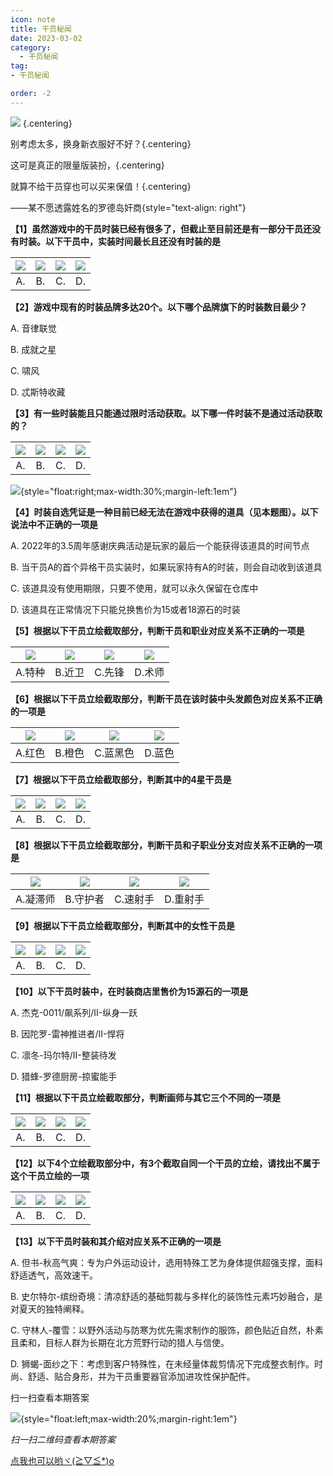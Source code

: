 ```yaml
---
icon: note
title: 干员秘闻
date: 2023-03-02
category:
  - 干员秘闻
tag:
- 干员秘闻

order: -2
---
```


![](./res/ope_sec/topic.webp) {.centering}

<!-- more -->

别考虑太多，换身新衣服好不好？{.centering}

这可是真正的限量版装扮，{.centering}

就算不给干员穿也可以买来保值！{.centering}

——某不愿透露姓名的罗德岛奸商{style="text-align: right"}

**【1】虽然游戏中的干员时装已经有很多了，但截止至目前还是有一部分干员还没有时装。以下干员中，实装时间最长且还没有时装的是**

| ![](./res/ope_sec/q1_1.webp) | ![](./res/ope_sec/q1_2.webp) | ![](./res/ope_sec/q1_3.webp) | ![](./res/ope_sec/q1_4.webp) |
| :---: | :---: | :---: | :---: |
| A. | B. | C. | D. |

**【2】游戏中现有的时装品牌多达20个。以下哪个品牌旗下的时装数目最少？**

A. 音律联觉

B. 成就之星

C. 啸风

D. 忒斯特收藏

**【3】有一些时装能且只能通过限时活动获取。以下哪一件时装不是通过活动获取的？**

| ![](./res/ope_sec/q3_1.webp) | ![](./res/ope_sec/q3_2.webp) | ![](./res/ope_sec/q3_3.webp) | ![](./res/ope_sec/q3_4.webp) |
| :---: | :---: | :---: | :---: |
| A. | B. | C. | D. |

![](./res/ope_sec/q4.webp){style="float:right;max-width:30%;margin-left:1em"}

**【4】时装自选凭证是一种目前已经无法在游戏中获得的道具（见本题图）。以下说法中不正确的一项是**

A. 2022年的3.5周年感谢庆典活动是玩家的最后一个能获得该道具的时间节点

B. 当干员A的首个异格干员实装时，如果玩家持有A的时装，则会自动收到该道具

C. 该道具没有使用期限，只要不使用，就可以永久保留在仓库中

D. 该道具在正常情况下只能兑换售价为15或者18源石的时装

**【5】根据以下干员立绘截取部分，判断干员和职业对应关系不正确的一项是**

| ![](./res/ope_sec/q5_1.webp) | ![](./res/ope_sec/q5_2.webp) | ![](./res/ope_sec/q5_3.webp) | ![](./res/ope_sec/q5_4.webp) |
| :---: | :---: | :---: | :---: |
| A.特种 | B.近卫 | C.先锋 | D.术师 |

**【6】根据以下干员立绘截取部分，判断干员在该时装中头发颜色对应关系不正确的一项是**

| ![](./res/ope_sec/q6_1.webp) | ![](./res/ope_sec/q6_2.webp) | ![](./res/ope_sec/q6_3.webp) | ![](./res/ope_sec/q6_4.webp) |
| :---: | :---: | :---: | :---: |
| A.红色 | B.橙色 | C.蓝黑色 | D.蓝色 |

**【7】根据以下干员立绘截取部分，判断其中的4星干员是**

| ![](./res/ope_sec/q7_1.webp) | ![](./res/ope_sec/q7_2.webp) | ![](./res/ope_sec/q7_3.webp) | ![](./res/ope_sec/q7_4.webp) |
| :---: | :---: | :---: | :---: |
| A. | B. | C. | D. |

**【8】根据以下干员立绘截取部分，判断干员和子职业分支对应关系不正确的一项是**

| ![](./res/ope_sec/q8_1.webp) | ![](./res/ope_sec/q8_2.webp) | ![](./res/ope_sec/q8_3.webp) | ![](./res/ope_sec/q8_4.webp) |
| :---: | :---: | :---: | :---: |
| A.凝滞师 | B.守护者 | C.速射手 | D.重射手 |

**【9】根据以下干员立绘截取部分，判断其中的女性干员是**

| ![](./res/ope_sec/q9_1.webp) | ![](./res/ope_sec/q9_2.webp) | ![](./res/ope_sec/q9_3.webp) | ![](./res/ope_sec/q9_4.webp) |
| :---: | :---: | :---: | :---: |
| A. | B. | C. | D. |

**【10】以下干员时装中，在时装商店里售价为15源石的一项是**

A. 杰克-0011/飙系列/II-纵身一跃

B. 因陀罗-雷神推进者/II-悍将

C. 凛冬-玛尔特/II-整装待发

D. 猎蜂-罗德厨房-掠蜜能手

**【11】根据以下干员立绘截取部分，判断画师与其它三个不同的一项是**

| ![](./res/ope_sec/q11_1.webp) | ![](./res/ope_sec/q11_2.webp) | ![](./res/ope_sec/q11_3.webp) | ![](./res/ope_sec/q11_4.webp) |
| :---: | :---: | :---: | :---: |
| A. | B. | C. | D. |

**【12】以下4个立绘截取部分中，有3个截取自同一个干员的立绘，请找出不属于这个干员立绘的一项**

| ![](./res/ope_sec/q12_1.webp) | ![](./res/ope_sec/q12_2.webp) | ![](./res/ope_sec/q12_3.webp) | ![](./res/ope_sec/q12_4.webp) |
| :---: | :---: | :---: | :---: |
| A. | B. | C. | D. |

**【13】以下干员时装和其介绍对应关系不正确的一项是**

A. 但书-秋高气爽：专为户外运动设计，选用特殊工艺为身体提供超强支撑，面料舒适透气，高效速干。

B. 史尔特尔-缤纷奇境：清凉舒适的基础剪裁与多样化的装饰性元素巧妙融合，是对夏天的独特阐释。

C. 守林人-覆雪：以野外活动与防寒为优先需求制作的服饰，颜色贴近自然，朴素且柔和，目标人群为长期在北方荒野行动的猎人与信使。

D. 狮蝎-面纱之下：考虑到客户特殊性，在未经量体裁剪情况下完成整衣制作。时尚、舒适、贴合身形，并为干员重要器官添加进攻性保护配件。

扫一扫查看本期答案

![](./res/ope_sec/answer.webp){style="float:left;max-width:20%;margin-right:1em"}

*扫一扫二维码查看本期答案*

[点我也可以哟ヾ(≧▽≦*)o](https://www.wjx.cn/vm/Ots5Yrk.aspx)<eod />

<ArticleAd />